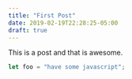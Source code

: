 ```yaml
---
title: "First Post"
date: 2019-02-19T22:28:25-05:00
draft: true
---
```


This is a post and that is awesome.

```js file.js
let foo = "have some javascript";
```
